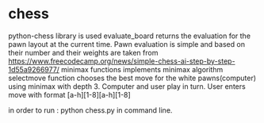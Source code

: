 # chess
python-chess library is used
evaluate_board returns the evaluation for the pawn layout at the current time.
Pawn evaluation is simple and based on their number and their weights are taken from  https://www.freecodecamp.org/news/simple-chess-ai-step-by-step-1d55a9266977/
minimax functions implements minimax algorithm 
selectmove function chooses the best move for the white pawns(computer) using minimax with depth 3.
Computer and user play in turn. User enters move with format [a-h][1-8][a-h][1-8] 

in order to run : python chess.py in command line.
